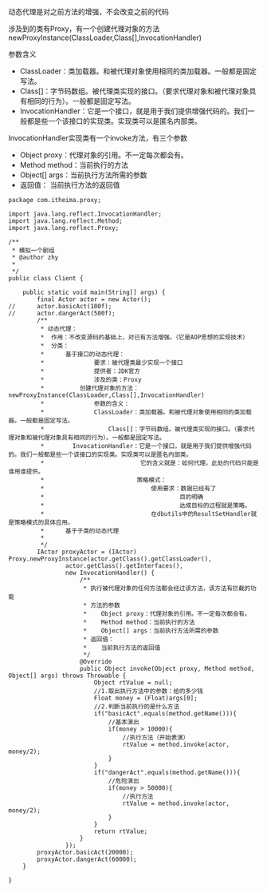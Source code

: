 动态代理是对之前方法的增强，不会改变之前的代码

涉及到的类有Proxy，有一个创建代理对象的方法newProxyInstance(ClassLoader,Class[],InvocationHandler)

参数含义

- ClassLoader：类加载器。和被代理对象使用相同的类加载器。一般都是固定写法。
- Class[]：字节码数组。被代理类实现的接口。（要求代理对象和被代理对象具有相同的行为）。一般都是固定写法。
- InvocationHandler：它是一个接口，就是用于我们提供增强代码的。我们一般都是些一个该接口的实现类。实现类可以是匿名内部类。

InvocationHandler实现类有一个invoke方法，有三个参数
- Object proxy：代理对象的引用。不一定每次都会有。
- Method method：当前执行的方法 
- Object[] args：当前执行方法所需的参数
- 返回值： 当前执行方法的返回值

```
package com.itheima.proxy;

import java.lang.reflect.InvocationHandler;
import java.lang.reflect.Method;
import java.lang.reflect.Proxy;

/**
 * 模拟一个剧组
 * @author zhy
 *
 */
public class Client {

	public static void main(String[] args) {
		final Actor actor = new Actor();
//		actor.basicAct(100f);
//		actor.dangerAct(500f);
		/**
		 * 动态代理：
		 * 	作用：不改变源码的基础上，对已有方法增强。（它是AOP思想的实现技术）
		 * 	分类：
		 *		基于接口的动态代理：
		 *				要求：被代理类最少实现一个接口
		 *				提供者：JDK官方
		 *				涉及的类：Proxy
		 *			创建代理对象的方法：newProxyInstance(ClassLoader,Class[],InvocationHandler)
		 *				参数的含义：
		 *				ClassLoader：类加载器。和被代理对象使用相同的类加载器。一般都是固定写法。
		 *					Class[]：字节码数组。被代理类实现的接口。（要求代理对象和被代理对象具有相同的行为）。一般都是固定写法。
		 *		  InvocationHandler：它是一个接口，就是用于我们提供增强代码的。我们一般都是些一个该接口的实现类。实现类可以是匿名内部类。
		 *							 它的含义就是：如何代理。此处的代码只能是谁用谁提供。
		 *							策略模式：
		 *								使用要求：数据已经有了
		 *										目的明确
		 *										达成目标的过程就是策略。
		 *								在dbutils中的ResultSetHandler就是策略模式的具体应用。
		 *		基于子类的动态代理
		 *
		 */
		IActor proxyActor = (IActor) Proxy.newProxyInstance(actor.getClass().getClassLoader(),
				actor.getClass().getInterfaces(),
				new InvocationHandler() {
					/**
					 * 执行被代理对象的任何方法都会经过该方法，该方法有拦截的功能
					 * 方法的参数
					 * 	  Object proxy：代理对象的引用。不一定每次都会有。
					 * 	  Method method：当前执行的方法 
					 * 	  Object[] args：当前执行方法所需的参数
					 * 返回值：
					 * 	  当前执行方法的返回值
					 */
					@Override
					public Object invoke(Object proxy, Method method, Object[] args) throws Throwable {
						Object rtValue = null;
						//1.取出执行方法中的参数：给的多少钱
						Float money = (Float)args[0];
						//2.判断当前执行的是什么方法
						if("basicAct".equals(method.getName())){
							//基本演出
							if(money > 10000){
								//执行方法（开始表演）
								rtValue = method.invoke(actor, money/2);
							}
						}
						if("dangerAct".equals(method.getName())){
							//危险演出
							if(money > 50000){
								//执行方法
								rtValue = method.invoke(actor, money/2);
							}
						}
						return rtValue;
					}
				});
		proxyActor.basicAct(20000);
		proxyActor.dangerAct(60000);
	}

}

```
